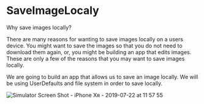 # SaveImageLocaly

Why save images locally?

There are many reasons for wanting to save images locally on a users device. You might want to save the images so that you do not need to download them again, or, you might be building an app that edits images. These are only a few of the reasons that you may want to save images locally.

We are going to build an app that allows us to save an image locally. We will be using UserDefaults and file system in order to save locally.

![Simulator Screen Shot - iPhone Xʀ - 2019-07-22 at 11 57 55](https://user-images.githubusercontent.com/32384820/61611449-6bbbc980-ac79-11e9-8f1d-9cc8573a9fed.png)
